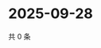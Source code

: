 # 2025-09-28

共 0 条

<!-- BEGIN ZHIHUVIDEO -->
<!-- 最后更新时间 Sun Sep 28 2025 05:08:50 GMT+0800 (China Standard Time) -->

<!-- END ZHIHUVIDEO -->

